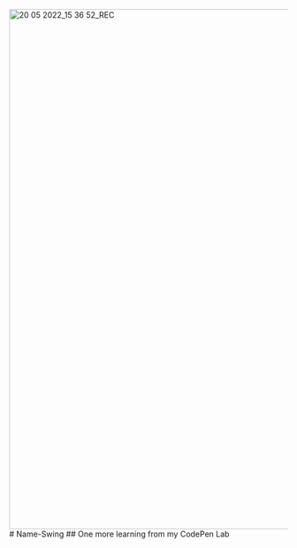 <img width="940" alt="20 05 2022_15 36 52_REC" src="https://user-images.githubusercontent.com/80990809/169616009-b4775f01-6153-403f-8e2e-5a0d94c1fd18.png">
# Name-Swing
## One more learning from my CodePen Lab 
